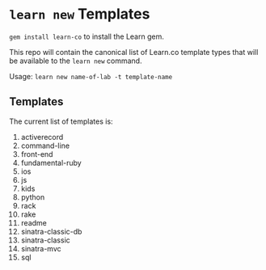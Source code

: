 # `learn new` Templates

`gem install learn-co` to install the Learn gem.

This repo will contain the canonical list of Learn.co template types
that will be available to the `learn new` command.

Usage: `learn new name-of-lab -t template-name`

## Templates

The current list of templates is:

1. activerecord
2. command-line
3. front-end
4. fundamental-ruby
5. ios
6. js
7. kids
8. python
9. rack
10. rake
11. readme
12. sinatra-classic-db
13. sinatra-classic
14. sinatra-mvc
15. sql






